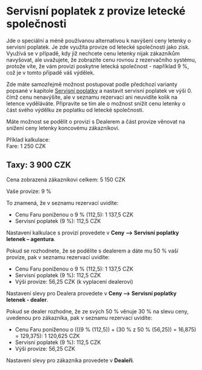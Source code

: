 # Servisní poplatek z provize letecké společnosti

Jde o speciální a méně používanou alternativou k navýšení ceny letenky o servisní poplatek. Je zde využita provize od letecké společnosti jako zisk. Využívá se v případě, kdy již nechcete cenu letenky nijak zákazníkům navyšovat, ale uvažujete, že zobrazíte cenu rovnou z rezervačního systému, protože víte, že vám provizi poskytne letecká společnost - například 9 %, což je v tomto případě váš výdělek.

Zde máte samozřejmě možnost postupovat podle předchozí varianty popsané v kapitole [Servisní poplatky](../zakladni-nastaveni/untitled.md) a nastavit servisní poplatek ve výši 0. čímž cenu nenavýšíte, ale v seznamu rezervací ani neuvidíte kolik na letence vyděláváte. Připravíte se tím ale o možnost snížit cenu letenky o část svého výdělku ze poplatku od letecké společnosti.

Máte možnost se podělit o provizi s Dealerem a část provize věnovat na snížení ceny letenky koncovému zákazníkovi.

Příklad kalkulace:  
Fare: 1 250 CZK

## Taxy: 3 900 CZK

Cena zobrazená zákazníkovi celkem: 5 150 CZK

Vaše provize: 9 %

To znamená, že v seznamu rezervací uvidíte:

* Cenu Faru poníženou o 9 % \(112,5\): 1 137,5 CZK
* Servisní poplatek \(9 %\): 112,5 CZK

Nastavení kalkulace s provizí provedete v **Ceny –&gt; Servisní poplatky letenek – agentura**.

Pokud se rozhodnete, že se podělíte s dealerem a dáte mu 50 % vaší provize, pak v seznamu rezervací uvidíte:

* Cenu Faru poníženou o 9 % \(112,5\): 1 137,5 CZK
* Servisní poplatek \(9 %\): 112,5 CZK
* Výši provize: 56,25 CZK \(k vyplacení dealerovi\)

Nastavení slevy pro Dealera provedete v **Ceny –&gt; Servisní poplatky letenek - dealer**.

Pokud se dealer rozhodne, že ze svých 50 % věnuje 30 % na slevu ceny, uvedenou pro zákazníka, pak v seznamu rezervací uvidíte:

* Cenu Faru poníženou o \(\(\(9 % \(112,5\)\) + \(30 % z 50 % \(56,25\)\) = 16,875\) = 129,375\): 1 120,625 CZK
* Servisní poplatek \(9 %\): 112,5 CZK
* Výši provize: 56,25 CZK

Nastavení slevy pro zákazníka provedete v **Dealeři**.


